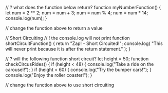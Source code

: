 // ? what does the function below return?
function myNumberFunction() {
  let num = 2 ** 2;
  num = num + 3;
  num = num % 4;
  num = num * 14;
  console.log(num);
}

// change the function above to return a value

// Short Circuiting
// ! the console.log will not print
function shortCircuitFunction() {
  return "Zap! - Short Circuited!";
  console.log(
    "This will never print because it is after the return statement."
  );
}


// ? will the following function short circuit?
let height = 50;
function checkCircusRides() {
  if (height < 48) {
    console.log("Take a ride on the carousel!");
  }
  if (height < 60) {
    console.log("Try the bumper cars!");
  }
  console.log("Enjoy the roller coaster!");
}

// change the function above to use short circuiting
